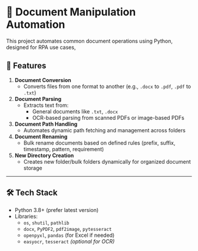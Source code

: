 # 📄 Document Manipulation Automation

This project automates common document operations using Python, designed for RPA use cases,

## 🚀 Features

1. **Document Conversion**
   - Converts files from one format to another (e.g., `.docx` to `.pdf`, `.pdf` to `.txt`)
2. **Document Parsing**
   - Extracts text from:
     - General documents like `.txt`, `.docx`
     - OCR-based parsing from scanned PDFs or image-based PDFs
3. **Document Path Handling**
   - Automates dynamic path fetching and management across folders
4. **Document Renaming**
   - Bulk rename documents based on defined rules (prefix, suffix, timestamp, pattern, requirement)
5. **New Directory Creation**
   - Creates new folder/bulk folders dynamically for organized document storage

---

## 🛠️ Tech Stack

- Python 3.8+ (prefer latest version)
- Libraries:
  - `os`, `shutil`, `pathlib`
  - `docx`, `PyPDF2`, `pdf2image`, `pytesseract`
  - `openpyxl`, `pandas` (for Excel if needed)
  - `easyocr`, `tesseract` *(optional for OCR)*
